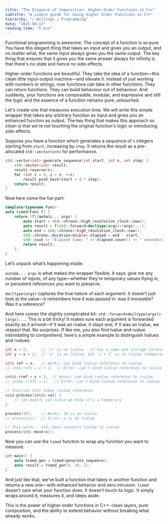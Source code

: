 ```yaml
---
title: "The Elegance of Composition: Higher-Order Functions in C++"
subtitle: "A simple guide for doing Higher Order Functions in C++"
hierarchy: "/ Writings / Programming"
date: "2025-04-13"
reading_time: "5 min"
---
```


Functional programming is awesome. The concept of a function is so pure. You have this elegant thing that takes an input and gives you an output, and no matter what, the same input always gives you the same output. The key thing that ensures that it gives you the same answer always for infinity is that there's no state and hence no side-effects.

Higher-order functions are beautiful. They take the idea of a function—this clean little input-output machine—and elevate it. Instead of just working with numbers or strings, now functions can take in other functions. They can return functions. They can build behaviour out of behaviour. And suddenly, your functions are composable, modular, and expressive and still the logic and the essence of a function remains pure, untouched.

Let's create one that measures execution time. We will write this simple wrapper that takes any arbitrary function as input and gives you an enhanced function as output. The key thing that makes this approach so clean is that we're not touching the original function's logic or introducing side-effects.

Suppose you have a function which generates a sequence of `n` integers starting from `start`, increasing by `step`. It returns the result as a pre-allocated `std::vector<int>` for performance.

```cpp
std::vector<int> generate_sequence(int start, int n, int step) {
    std::vector<int> result;
    result.reserve(n);
    for (int i = 0; i < n; ++i)
        result.push_back(start + i * step);
    return result;
}
```

Now here come the fun part:

```cpp
template<typename Func>
auto timed(Func f) {
    return [f](auto&&... args) {
        auto start = std::chrono::high_resolution_clock::now();
        auto result = f(std::forward<decltype(args)>(args)...);
        auto end = std::chrono::high_resolution_clock::now();
        std::chrono::duration<double> elapsed = end - start;
        std::cout << "Elapsed time: " << elapsed.count() << " seconds\n";
        return result;
    };
}
```


Let’s unpack what’s happening inside.

`auto&&... args` is what makes the wrapper flexible. It says: give me any number of inputs, of any type—whether they’re temporary values flying in, or persistent references you want to preserve.

`decltype(args)` captures the true nature of each argument. It doesn’t just look at the value—it remembers how it was passed in: was it moveable? Was it a reference?

And here comes the slightly complicated bit: `std::forward<decltype(args)>(args)...`. This is a bit tricky! It makes sure each argument is forwarded exactly as it arrived—if it was an rvalue, it stays one; if it was an lvalue, we respect that. No surprises. If like me, you also find lvalue and rvalue intimidating to comprehend, here's a simple example to distinguish lvalues and rvalues:

```cpp
int x = 5;      // 'x' is an lvalue - it has a name and storage location
int y = x + 1;  // 'x' is an lvalue, but 'x + 1' is an rvalue (temporary result)

int& ref = x;   // Works: can bind lvalue reference to lvalue
// int& ref2 = x + 1;  // Error: can't bind lvalue reference to rvalue

int&& rref = x + 1;  // Works: can bind rvalue reference to rvalue
// int&& rref2 = x;   // Error: can't bind rvalue reference to lvalue

// Function that takes rvalue reference
void process(int&& val) { 
    // Can modify val since we know it's a temporary
}

process(10);    // Works: 10 is an rvalue
// process(x);  // Error: x is an lvalue

// This works - std::move converts lvalue to rvalue
process(std::move(x));
```

Now you can use the `timed` function to wrap any function you want to measure. 


```cpp
int main() {
    auto timed_gen = timed(generate_sequence);
    auto result = timed_gen(0, 10, 2);
}

```

And just like that, we’ve built a function that takes in another function and returns a new one—with enhanced behavior and zero intrusion. `timed` doesn’t care what your function does. It doesn’t touch its logic. It simply wraps around it, measures it, and steps aside.  

This is the power of higher-order functions in C++: clean layers, pure composition, and the ability to extend behavior without breaking what already works.